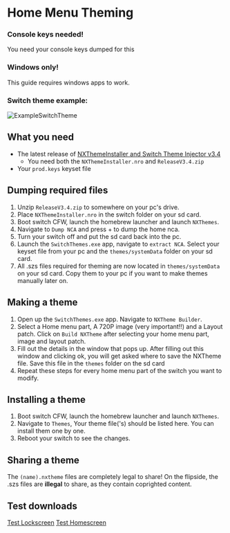 # Home Menu Theming

### Console keys needed!
You need your console keys dumped for this
	
### Windows only!
This guide requires windows apps to work.

### Switch theme example:
![ExampleSwitchTheme](https://raw.githubusercontent.com/suchmememanyskill/SwitchThemeGuide/master/ThemingExample.jpg)


	

## What you need 

- The latest release of [NXThemeInstaller and Switch Theme Injector v3.4](https://github.com/exelix11/SwitchThemeInjector/releases)
	- You need both the `NXThemeInstaller.nro` and `ReleaseV3.4.zip`
- Your `prod.keys` keyset file
	
## Dumping required files

1. Unzip `ReleaseV3.4.zip` to somewhere on your pc's drive.
2. Place `NXThemeInstaller.nro` in the switch folder on your sd card.
3. Boot switch CFW, launch the homebrew launcher and launch `NXThemes`.
4. Navigate to `Dump NCA` and press + to dump the home nca.
5. Turn your switch off and put the sd card back into the pc.
6. Launch the `SwitchThemes.exe` app, navigate to `extract NCA`. Select your keyset file from your pc and the `themes/systemData` folder on your sd card.
7. All .szs files required for theming are now located in `themes/systemData` on your sd card. Copy them to your pc if you want to make themes manually later on.

## Making a theme

1. Open up the `SwitchThemes.exe` app. Navigate to `NXTheme Builder`.
2. Select a Home menu part, A 720P image (very important!!) and a Layout patch. Click on `Build NXTheme` after selecting your home menu part, image and layout patch.
3. Fill out the details in the window that pops up. After filling out this window and clicking ok, you will get asked where to save the NXTheme file. Save this file in the `themes` folder on the sd card
4. Repeat these steps for every home menu part of the switch you want to modify.
	
## Installing a theme

1. Boot switch CFW, launch the homebrew launcher and launch `NXThemes`.
2. Navigate to `Themes`, Your theme file('s) should be listed here. You can install them one by one.
3. Reboot your switch to see the changes.

## Sharing a theme
The `(name).nxtheme` files are completely legal to share! On the flipside, the .szs files are **illegal** to share, as they contain coprighted content. 

## Test downloads
[Test Lockscreen](https://cdn.discordapp.com/attachments/450631843583229954/524649804144574464/TrianglesLock.nxtheme)
[Test Homescreen](https://cdn.discordapp.com/attachments/450631843583229954/524649801241985054/SunlightWavesHome.nxtheme)
